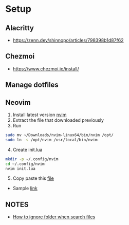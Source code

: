 # Setup

## Alacritty
- https://zenn.dev/shinnopo/articles/798398b1d87f62

## Chezmoi
- https://www.chezmoi.io/install/


## Manage dotfiles

## Neovim

1. Install latest version [nvim](https://github.com/neovim/neovim/releases/tag/stable)
2. Extract the file that downloaded previously
3. Run
```bash
sudo mv ~/Downloads/nvim-linux64/bin/nvim /opt/
sudo ln -s /opt/nvim /usr/local/bin/nvim
```
4. Create init.lua
```bash
mkdir -p ~/.config/nvim
cd ~/.config/nvim
nvim init.lua
```
5. Copy paste this [file](https://github.com/nvim-lua/kickstart.nvim/blob/master/init.lua)

- Sample [link](https://www.youtube.com/watch?v=stqUbv-5u2s)


## NOTES
- [How to ignore folder when search files](https://stackoverflow.com/questions/68563040/how-to-make-telescope-ignore-files-inside-node-modules)
